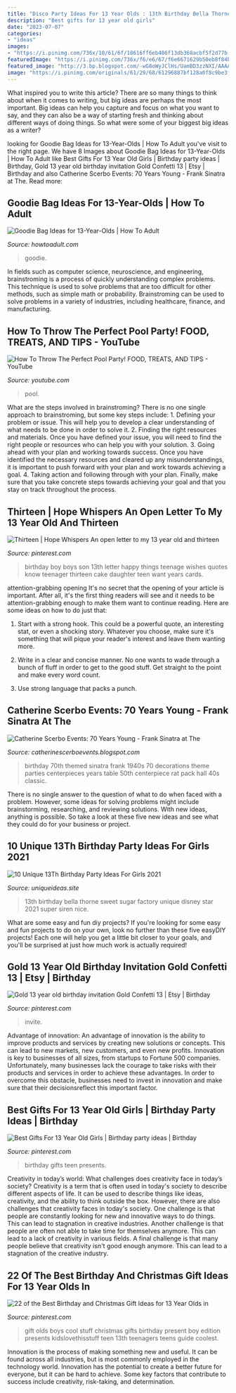 ```yaml
---
title: "Disco Party Ideas For 13 Year Olds : 13th Birthday Bella Thorne Sweet Sugar Factory Unique Disney Star 2021 Super Siren Nice"
description: "Best gifts for 13 year old girls"
date: "2023-07-07"
categories:
- "ideas"
images:
- "https://i.pinimg.com/736x/18/61/6f/18616ff6eb406f13db368acbf5f2d77b.jpg"
featuredImage: "https://i.pinimg.com/736x/f6/e6/67/f6e6671629b50eb8f84bc3701142fc22.jpg?b=t"
featured_image: "http://3.bp.blogspot.com/-wG8oWyJClHs/UamBD3zzNXI/AAAAAAAAB5k/xbNcPTVWr6k/s1600/Catherine_Scerbo_70th_Birthday_Party-059.jpg"
image: "https://i.pinimg.com/originals/61/29/68/61296887bf128a0f8c9be3fb2527091d.jpg"
---
```



What inspired you to write this article?
There are so many things to think about when it comes to writing, but big ideas are perhaps the most important. Big ideas can help you capture and focus on what you want to say, and they can also be a way of starting fresh and thinking about different ways of doing things. So what were some of your biggest big ideas as a writer?

	

		
looking for Goodie Bag Ideas for 13-Year-Olds | How To Adult you've visit to the right page. We have 8 Images about Goodie Bag Ideas for 13-Year-Olds | How To Adult like Best Gifts For 13 Year Old Girls | Birthday party ideas | Birthday, Gold 13 year old birthday invitation Gold Confetti 13 | Etsy | Birthday and also Catherine Scerbo Events: 70 Years Young - Frank Sinatra at The. Read more:
		
    
## Goodie Bag Ideas For 13-Year-Olds | How To Adult

<img loading=lazy src="https://img-aws.ehowcdn.com/877x500p/s3.amazonaws.com/photography.prod.demandstudios.com/5c453625-bef3-4345-9b71-945736f4c7c7.jpg" onerror="this.onerror=null;this.src='https://tse1.mm.bing.net/th?id=OIP.mkksdSiSNwonYMoVzhre7AHaEO&amp;pid=15.1';" alt="Goodie Bag Ideas for 13-Year-Olds | How To Adult">

_Source: howtoadult.com_

>goodie. 

	

In fields such as computer science, neuroscience, and engineering, brainstroming is a process of quickly understanding complex problems. This technique is used to solve problems that are too difficult for other methods, such as simple math or probability. Brainstroming can be used to solve problems in a variety of industries, including healthcare, finance, and manufacturing.

    
## How To Throw The Perfect Pool Party! FOOD, TREATS, AND TIPS - YouTube

<img loading=lazy src="https://i.ytimg.com/vi/d748HllChmo/maxresdefault.jpg" onerror="this.onerror=null;this.src='https://tse2.mm.bing.net/th?id=OIP.6Q9aGoO-tDzvzohwKGZY1QHaEK&amp;pid=15.1';" alt="How To Throw The Perfect Pool Party! FOOD, TREATS, AND TIPS - YouTube">

_Source: youtube.com_

>pool. 

	

What are the steps involved in brainstroming?
There is no one single approach to brainstroming, but some key steps include: 1. Defining your problem or issue. This will help you to develop a clear understanding of what needs to be done in order to solve it. 2. Finding the right resources and materials. Once you have defined your issue, you will need to find the right people or resources who can help you with your solution. 3. Going ahead with your plan and working towards success. Once you have identified the necessary resources and cleared up any misunderstandings, it is important to push forward with your plan and work towards achieving a goal. 4. Taking action and following through with your plan. Finally, make sure that you take concrete steps towards achieving your goal and that you stay on track throughout the process.

    
## Thirteen | Hope Whispers An Open Letter To My 13 Year Old And Thirteen

<img loading=lazy src="https://i.pinimg.com/736x/18/61/6f/18616ff6eb406f13db368acbf5f2d77b.jpg" onerror="this.onerror=null;this.src='https://tse4.mm.bing.net/th?id=OIP.ubDsPRT1VMAlhLxp5fJCqgAAAA&amp;pid=15.1';" alt="Thirteen | Hope Whispers An open letter to my 13 year old and thirteen">

_Source: pinterest.com_

>birthday boy boys son 13th letter happy things teenage wishes quotes know teenager thirteen cake daughter teen want years cards. 

	

attention-grabbing opening
It's no secret that the opening of your article is important. After all, it's the first thing readers will see and it needs to be attention-grabbing enough to make them want to continue reading. Here are some ideas on how to do just that:
1. Start with a strong hook. This could be a powerful quote, an interesting stat, or even a shocking story. Whatever you choose, make sure it's something that will pique your reader's interest and leave them wanting more.

2. Write in a clear and concise manner. No one wants to wade through a bunch of fluff in order to get to the good stuff. Get straight to the point and make every word count.

3. Use strong language that packs a punch.

    
## Catherine Scerbo Events: 70 Years Young - Frank Sinatra At The

<img loading=lazy src="http://3.bp.blogspot.com/-wG8oWyJClHs/UamBD3zzNXI/AAAAAAAAB5k/xbNcPTVWr6k/s1600/Catherine_Scerbo_70th_Birthday_Party-059.jpg" onerror="this.onerror=null;this.src='https://tse1.mm.bing.net/th?id=OIP.cAtOhAKBetdnzNaXEi9M-AHaE7&amp;pid=15.1';" alt="Catherine Scerbo Events: 70 Years Young - Frank Sinatra at The">

_Source: catherinescerboevents.blogspot.com_

>birthday 70th themed sinatra frank 1940s 70 decorations theme parties centerpieces years table 50th centerpiece rat pack hall 40s classic. 

	

There is no single answer to the question of what to do when faced with a problem. However, some ideas for solving problems might include brainstorming, researching, and reviewing solutions. With new ideas, anything is possible. So take a look at these five new ideas and see what they could do for your business or project.

    
## 10 Unique 13Th Birthday Party Ideas For Girls 2021

<img loading=lazy src="https://www.uniqueideas.site/wp-content/uploads/13th-birthday-party-ideas-for-girls-margusriga-baby-party-fabulous-1.jpg" onerror="this.onerror=null;this.src='https://tse2.mm.bing.net/th?id=OIP.pAgAfBNaubfcS9wRI_wIugHaE9&amp;pid=15.1';" alt="10 Unique 13Th Birthday Party Ideas For Girls 2021">

_Source: uniqueideas.site_

>13th birthday bella thorne sweet sugar factory unique disney star 2021 super siren nice. 

	

What are some easy and fun diy projects?
If you're looking for some easy and fun projects to do on your own, look no further than these five easyDIY projects! Each one will help you get a little bit closer to your goals, and you'll be surprised at just how much work is actually required!

    
## Gold 13 Year Old Birthday Invitation Gold Confetti 13 | Etsy | Birthday

<img loading=lazy src="https://i.pinimg.com/originals/07/16/1d/07161d15da956f0000e0653894338076.jpg" onerror="this.onerror=null;this.src='https://tse2.mm.bing.net/th?id=OIP.yAedsXGR-gl3kPyWs-N4UgHaFV&amp;pid=15.1';" alt="Gold 13 year old birthday invitation Gold Confetti 13 | Etsy | Birthday">

_Source: pinterest.com_

>invite. 

	

Advantage of innovation:
An advantage of innovation is the ability to improve products and services by creating new solutions or concepts. This can lead to new markets, new customers, and even new profits. Innovation is key to businesses of all sizes, from startups to Fortune 500 companies. Unfortunately, many businesses lack the courage to take risks with their products and services in order to achieve these advantages. In order to overcome this obstacle, businesses need to invest in innovation and make sure that their decisionsreflect this important factor.

    
## Best Gifts For 13 Year Old Girls | Birthday Party Ideas | Birthday

<img loading=lazy src="https://i.pinimg.com/736x/f6/e6/67/f6e6671629b50eb8f84bc3701142fc22.jpg?b=t" onerror="this.onerror=null;this.src='https://tse4.mm.bing.net/th?id=OIP.8EhYW1vLNLJWakaxmwCs-wAAAA&amp;pid=15.1';" alt="Best Gifts For 13 Year Old Girls | Birthday party ideas | Birthday">

_Source: pinterest.com_

>birthday gifts teen presents. 

	

Creativity in today’s world: What challenges does creativity face in today’s society?
Creativity is a term that is often used in today's society to describe different aspects of life. It can be used to describe things like ideas, creativity, and the ability to think outside the box. However, there are also challenges that creativity faces in today's society. One challenge is that people are constantly looking for new and innovative ways to do things. This can lead to stagnation in creative industries. Another challenge is that people are often not able to take time for themselves anymore. This can lead to a lack of creativity in various fields. A final challenge is that many people believe that creativity isn't good enough anymore. This can lead to a stagnation of the creative industry.

    
## 22 Of The Best Birthday And Christmas Gift Ideas For 13 Year Olds In

<img loading=lazy src="https://i.pinimg.com/originals/61/29/68/61296887bf128a0f8c9be3fb2527091d.jpg" onerror="this.onerror=null;this.src='https://tse1.mm.bing.net/th?id=OIP.i_MMFIXfvrby9LhDKXME2gHaKj&amp;pid=15.1';" alt="22 of the Best Birthday and Christmas Gift Ideas for 13 Year Olds in">

_Source: pinterest.com_

>gift olds boys cool stuff christmas gifts birthday present boy edition presents kidslovethisstuff teen 13th teenagers teens guide coolest. 

	

Innovation is the process of making something new and useful. It can be found across all industries, but is most commonly employed in the technology world. Innovation has the potential to create a better future for everyone, but it can be hard to achieve. Some key factors that contribute to success include creativity, risk-taking, and determination.

